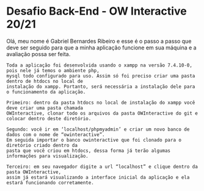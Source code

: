 # Desafio Back-End - OW Interactive 20/21

Olá, meu nome é Gabriel Bernardes Ribeiro e esse é o passo a passo que deve ser seguido para que a minha aplicação funcione em sua máquina e a avaliação possa ser feita.

	Toda a aplicação foi desenvolvida usando o xampp na versão 7.4.10-0, pois nele já temos o ambiente php, 
	mysql todo configurado para uso. Assim só foi preciso criar uma pasta dentro de htdocs no local de 
	instalação do xampp. Portanto, será necessária a instalação dele para o funcionamento da aplicação.
	
	Primeiro: dentro da pasta htdocs no local de instalação do xampp você deve criar uma pasta chamada 
	OWInteractive, clonar todo os arquivos da pasta OWInteractive do git e colocar dentro deste diretório.

	Segundo: você ir em ‘localhost/phpmyadmin’ e criar um novo banco de dados com o nome de “owinteractive”.
	Em seguida importar o banco owinteractive que foi clonado para o diretório criado dentro da 
	pasta que você criou em htdocs, dessa forma já terão algumas informações para visualização.

	Terceiro: em seu navegador digite a url “localhost” e clique dentro da pasta OWInteractive,
	assim já estará visualizando a interface inicial da aplicação e ela estará funcionando corretamente.
